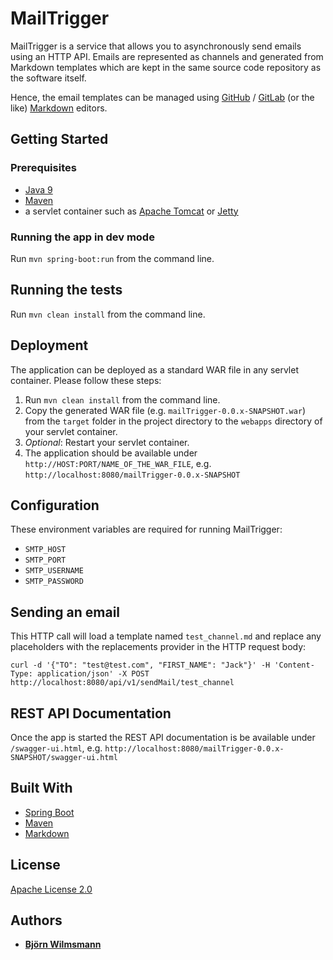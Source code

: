 # MailTrigger

MailTrigger is a service that allows you to asynchronously send emails using an HTTP API. Emails are represented as
channels and generated from Markdown templates which are kept in the same source code repository as the software itself.

Hence, the email templates can be managed using [GitHub](https://github.com/) / [GitLab](https://about.gitlab.com/)
(or the like) [Markdown](https://daringfireball.net/projects/markdown/) editors.

## Getting Started

### Prerequisites

* [Java 9](http://www.oracle.com/technetwork/java/javase/downloads/jdk9-downloads-3848520.html)
* [Maven](https://maven.apache.org/)
* a servlet container such as [Apache Tomcat](https://tomcat.apache.org/) or [Jetty](https://www.eclipse.org/jetty/)

### Running the app in dev mode

Run ```mvn spring-boot:run``` from the command line.

## Running the tests

Run ```mvn clean install``` from the command line.

## Deployment

The application can be deployed as a standard WAR file in any servlet container. Please follow these steps:

1. Run ```mvn clean install``` from the command line.
2. Copy the generated WAR file (e.g. ```mailTrigger-0.0.x-SNAPSHOT.war```) from the ```target```
folder in the project directory to the ```webapps``` directory of your servlet container.
3. *Optional*: Restart your servlet container.
4. The application should be available under ```http://HOST:PORT/NAME_OF_THE_WAR_FILE```,
e.g. ```http://localhost:8080/mailTrigger-0.0.x-SNAPSHOT```

## Configuration

These environment variables are required for running MailTrigger:

* ```SMTP_HOST```
* ```SMTP_PORT```
* ```SMTP_USERNAME```
* ```SMTP_PASSWORD```

## Sending an email

This HTTP call will load a template named ```test_channel.md``` and replace any placeholders with the replacements
provider in the HTTP request body:

```curl -d '{"TO": "test@test.com", "FIRST_NAME": "Jack"}' -H 'Content-Type: application/json' -X POST http://localhost:8080/api/v1/sendMail/test_channel```

## REST API Documentation

Once the app is started the REST API documentation is be available under ```/swagger-ui.html```, e.g.
```http://localhost:8080/mailTrigger-0.0.x-SNAPSHOT/swagger-ui.html```

## Built With

* [Spring Boot](https://projects.spring.io/spring-boot/)
* [Maven](https://maven.apache.org/)
* [Markdown](https://daringfireball.net/projects/markdown/)

## License

[Apache License 2.0](https://www.apache.org/licenses/LICENSE-2.0)

## Authors

* **[Björn Wilmsmann](https://bjoernkw.com)**
